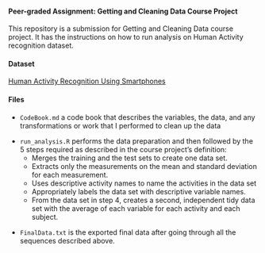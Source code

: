 <h4 id="peer-graded-assignment-getting-and-cleaning-data-course-project">Peer-graded Assignment: Getting and Cleaning Data Course Project</h4>
<p>This repository is a submission for Getting and Cleaning Data course project. It has the instructions on how to run analysis on Human Activity recognition dataset.</p>
<h4 id="dataset-1">Dataset</h4>
<p><a href="http://archive.ics.uci.edu/ml/datasets/Human+Activity+Recognition+Using+Smartphones">Human Activity Recognition Using Smartphones</a></p>
<h4 id="files">Files</h4>
<ul>
<li><p><code>CodeBook.md</code> a code book that describes the variables, the data, and any transformations or work that I performed to clean up the data</p></li>
<li><code>run_analysis.R</code> performs the data preparation and then followed by the 5 steps required as described in the course project’s definition:
<ul>
<li>Merges the training and the test sets to create one data set.</li>
<li>Extracts only the measurements on the mean and standard deviation for each measurement.</li>
<li>Uses descriptive activity names to name the activities in the data set</li>
<li>Appropriately labels the data set with descriptive variable names.</li>
<li>From the data set in step 4, creates a second, independent tidy data set with the average of each variable for each activity and each subject.</li>
</ul></li>
<li><p><code>FinalData.txt</code> is the exported final data after going through all the sequences described above.</p></li>
</ul>
